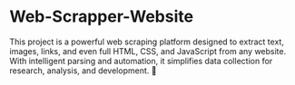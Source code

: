 # Web-Scrapper-Website
This project is a powerful web scraping platform designed to extract text, images, links, and even full HTML, CSS, and JavaScript from any website. With intelligent parsing and automation, it simplifies data collection for research, analysis, and development. 🚀
